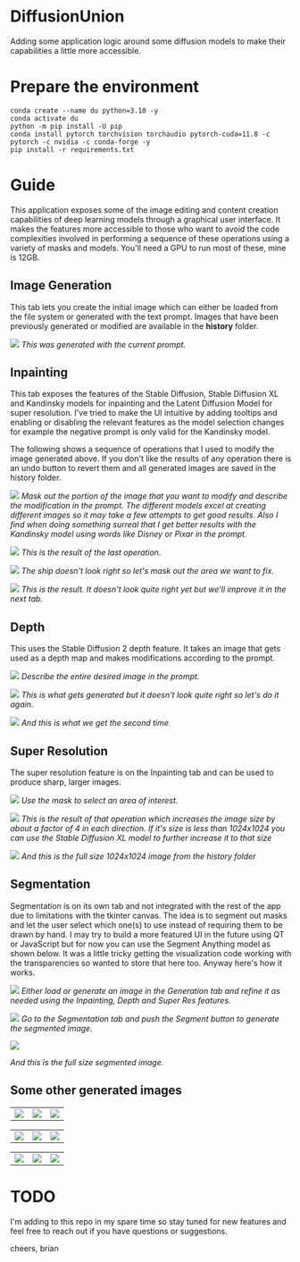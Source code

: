 # DiffusionUnion

Adding some application logic around some diffusion models to make their capabilities a little more accessible.

# Prepare the environment

```
conda create --name du python=3.10 -y
conda activate du
python -m pip install -U pip
conda install pytorch torchvision torchaudio pytorch-cuda=11.8 -c pytorch -c nvidia -c conda-forge -y
pip install -r requirements.txt
```

# Guide
This application exposes some of the image editing and content creation capabilities of deep learning models through a graphical user interface. It makes the features more accessible to those who want to avoid the code complexities involved in performing a sequence of these operations using a variety of masks and models. You'll need a GPU to run most of these, mine is 12GB.

## Image Generation
This tab lets you create the initial image which can either be loaded from the file system or generated with the text prompt. Images that have been previously generated or modified are available in the **history** folder.

![](./assets/1.png)
*This was generated with the current prompt.*

## Inpainting
This tab exposes the features of the Stable Diffusion, Stable Diffusion XL and Kandinsky models for inpainting and the Latent Diffusion Model for super resolution. I've tried to make the UI intuitive by adding tooltips and enabling or disabling the relevant features as the model selection changes for example the negative prompt is only valid for the Kandinsky model.

The following shows a sequence of operations that I used to modify the image generated above. If you don't like the results of any operation there is an undo button to revert them and all generated images are saved in the history folder.

![](./assets/2.png)
*Mask out the portion of the image that you want to modify and describe the modification in the prompt. The different models excel at creating different images so it may take a few attempts to get good results. Also I find when doing something surreal that I get better results with the Kandinsky model using words like Disney or Pixar in the prompt.*

![](./assets/3.png)
*This is the result of the last operation.*

![](./assets/4.png)
*The ship doesn't look right so let's mask out the area we want to fix.*

![](./assets/5.png)
*This is the result. It doesn't look quite right yet but we'll improve it in the next tab.*

## Depth
This uses the Stable Diffusion 2 depth feature. It takes an image that gets used as a depth map and makes modifications according to the prompt.

![](./assets/6.png)
*Describe the entire desired image in the prompt.*

![](./assets/7.png)
*This is what gets generated but it doesn't look quite right so let's do it again.*

![](./assets/8.png)
*And this is what we get the second time*

## Super Resolution
The super resolution feature is on the Inpainting tab and can be used to produce sharp, larger images.

![](./assets/9.png)
*Use the mask to select an area of interest.*

![](./assets/10.png)
*This is the result of that operation which increases the image size by about a factor of 4 in each direction. If it's size is less than 1024x1024 you can use the Stable Diffusion XL model to further increase it to that size*

![](./assets/11.png)
*And this is the full size 1024x1024 image from the history folder*

## Segmentation
Segmentation is on its own tab and not integrated with the rest of the app due to limitations with the tkinter canvas. The idea is to segment out masks and let the user select which one(s) to use instead of requiring them to be drawn by hand. I may try to build a more featured UI in the future using QT or JavaScript but for now you can use the Segment Anything model as shown below. It was a little tricky getting the visualization code working with the transparencies so wanted to store that here too. Anyway here's how it works.

![](./assets/12.png)
*Either load or generate an image in the Generation tab and refine it as needed using the Inpainting, Depth and Super Res features.*

![](./assets/13.png)
*Go to the Segmentation tab and push the Segment button to generate the segmented image.*

![](./assets/14.png)

*And this is the full size segmented image.*

## Some other generated images

| | | |
|:-------------------------:|:-------------------------:|:-------------------------:|
|![](./assets/creature.png)|![](./assets/snake.png)|![](./assets/river_cat_1.png)|

| | | |
|:-------------------------:|:-------------------------:|:-------------------------:|
|![](./assets/ufo.png)|![](./assets/ship.png)|![](./assets/river_cat_2.png)|

| | | |
|:-------------------------:|:-------------------------:|:-------------------------:|
|![](./assets/monkey_space_bug.png)|![](./assets/ship2.png)|![](./assets/northern_lights.png)|

# TODO
I'm adding to this repo in my spare time so stay tuned for new features and feel free to reach out if you have questions or suggestions.

cheers,
brian
